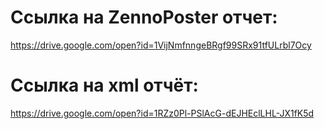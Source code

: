 # Ссылка на ZennoPoster отчет:
https://drive.google.com/open?id=1VijNmfnngeBRgf99SRx91tfULrbl7Ocy
# Ссылка на xml отчёт:
https://drive.google.com/open?id=1RZz0Pl-PSlAcG-dEJHEclLHL-JX1fK5d
